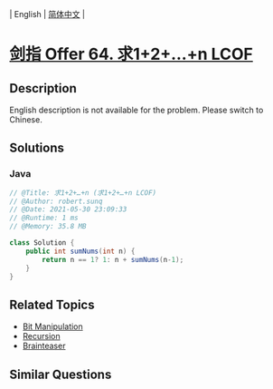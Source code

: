 
| English | [简体中文](README.md) |

# [剑指 Offer 64. 求1+2+…+n LCOF](https://leetcode.cn//problems/qiu-12n-lcof/)

## Description

<p>English description is not available for the problem. Please switch to Chinese.</p>


## Solutions


### Java

```Java
// @Title: 求1+2+…+n (求1+2+…+n LCOF)
// @Author: robert.sunq
// @Date: 2021-05-30 23:09:33
// @Runtime: 1 ms
// @Memory: 35.8 MB

class Solution {
    public int sumNums(int n) {
        return n == 1? 1: n + sumNums(n-1);
    }
}
```



## Related Topics

- [Bit Manipulation](https://leetcode.cn//tag/bit-manipulation)
- [Recursion](https://leetcode.cn//tag/recursion)
- [Brainteaser](https://leetcode.cn//tag/brainteaser)

## Similar Questions


